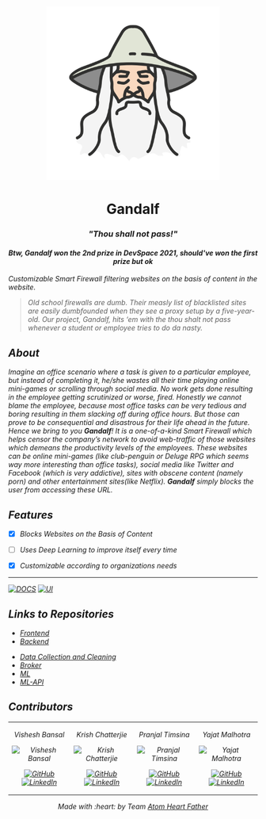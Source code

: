 <p align="center">
<a href="github.com/Atom-Heart-Father/Gandalf">
	<img src="assets/GandalfLogo.png" alt="Gandalf Logo" width="350px"/>
</a>
	<h1 align="center"> Gandalf </h1>
	<h3 align="center"> <i>"Thou shall not pass!"<i> </h3>
	<h4 align="center"> Btw, Gandalf won the 2nd prize in DevSpace 2021, should've won the first prize but ok </h4>
</p>

Customizable Smart Firewall filtering websites on the basis of content in the website.
> Old school firewalls are dumb. Their measly list of blacklisted sites are easily dumbfounded when they see a proxy setup by a five-year-old. Our project, Gandalf, hits ‘em with the thou shalt not pass whenever a student or employee tries to do da nasty.

## About
Imagine an office scenario where a task is given to a particular employee, but instead of completing it, he/she wastes all their time playing online mini-games or scrolling through social media. No work gets done resulting in the employee getting scrutinized or worse, fired. Honestly we cannot blame the employee, because most office tasks can be very tedious and boring resulting in them slacking off during office hours. But those can prove to be consequential and disastrous for their life ahead in the future.
Hence we bring to you **Gandalf**! It is a one-of-a-kind *Smart Firewall* which helps censor the company’s network to avoid web-traffic  of those websites which demeans the productivity levels of the employees. These websites can be *online mini-games (like club-penguin or Deluge RPG which seems way more interesting than office tasks), social media like Twitter and Facebook (which is very addictive), sites with obscene content (namely porn) and other entertainment sites(like Netflix)*. **Gandalf**  simply blocks the user from accessing these URL.

## Features
- [X] Blocks Websites on the Basis of Content
- [ ] Uses Deep Learning to improve itself every time
- [X] Customizable according to organizations needs


---
[![DOCS](https://img.shields.io/badge/Documentation-see%20docs-green?style=flat-square&logo=appveyor)](INSERT_LINK_FOR_DOCS_HERE)
[![UI ](https://img.shields.io/badge/User%20Interface-Link%20to%20UI-orange?style=flat-square&logo=appveyor)](INSERT_UI_LINK_HERE)


## Links to Repositories

* [Frontend](https://github.com/Atom-Heart-Father/Gandalf-frontend)
* [Backend](https://github.com/Atom-Heart-Father/Gandalf-backend)
<!-- * [App](https://github.com/Atom-Heart-Father/Gandalf-app) -->
* [Data Collection and Cleaning](https://github.com/Atom-Heart-Father/Gandalf-Scraper)
* [Broker](https://github.com/Atom-Heart-Father/gandalf-broker)
* [ML](https://github.com/Atom-Heart-Father/gandalf-ml)
* [ML-API](https://github.com/Atom-Heart-Father/gandalf-ml-api)


## Contributors

<table>
<tr align="center">


<td>

Vishesh Bansal

<p align="center">
<img src = "https://avatars.githubusercontent.com/VisheshBansal" width="150" height="150" alt="Vishesh Bansal">
</p>
<p align="center">
<a href = "https://github.com/VisheshBansal"><img src = "http://www.iconninja.com/files/241/825/211/round-collaboration-social-github-code-circle-network-icon.svg" width="36" height = "36" alt="GitHub"/></a>
<a href = "https://www.linkedin.com/in/bansalvishesh">
<img src = "http://www.iconninja.com/files/863/607/751/network-linkedin-social-connection-circular-circle-media-icon.svg" width="36" height="36" alt="LinkedIn"/>
</a>
</p>
</td>
<td>

Krish Chatterjie

<p align="center">
<img src = "https://avatars.githubusercontent.com/KrishChatterjie" width="150" height="150" alt="Krish Chatterjie">
</p>
<p align="center">
<a href = "https://github.com/KrishChatterjie"><img src = "http://www.iconninja.com/files/241/825/211/round-collaboration-social-github-code-circle-network-icon.svg" width="36" height = "36" alt="GitHub"/></a>
<a href = "https://www.linkedin.com/in/krish-chatterjie-3119661b6">
<img src = "http://www.iconninja.com/files/863/607/751/network-linkedin-social-connection-circular-circle-media-icon.svg" width="36" height="36" alt="LinkedIn"/>
</a>
</p>
</td>

<td>

Pranjal Timsina

<p align="center">
<img src = "https://avatars.githubusercontent.com/PranjalTimsina" width="150" height="150" alt="Pranjal Timsina">
</p>
<p align="center">
<a href = "https://github.com/PranjalTimsina"><img src = "http://www.iconninja.com/files/241/825/211/round-collaboration-social-github-code-circle-network-icon.svg" width="36" height = "36" alt="GitHub"/></a>
<a href = "https://www.linkedin.com/in/pranjal-timsina-605404204">
<img src = "http://www.iconninja.com/files/863/607/751/network-linkedin-social-connection-circular-circle-media-icon.svg" width="36" height="36" alt="LinkedIn"/>
</a>
</p>
</td>

<td>

Yajat Malhotra

<p align="center">
<img src = "https://avatars.githubusercontent.com/iamyajat" width="150" height="150" alt="Yajat Malhotra">
</p>
<p align="center">
<a href = "https://github.com/iamyajat"><img src = "http://www.iconninja.com/files/241/825/211/round-collaboration-social-github-code-circle-network-icon.svg" width="36" height = "36" alt="GitHub"/></a>
<a href = "https://www.linkedin.com/in/iamyajat">
<img src = "http://www.iconninja.com/files/863/607/751/network-linkedin-social-connection-circular-circle-media-icon.svg" width="36" height="36" alt="LinkedIn"/>
</a>
</p>
</td>


</tr>
  </table>

<p align="center">
	Made with :heart: by Team <a href="https://github.com/Atom-Heart-Father">Atom Heart Father</a>
</p>

